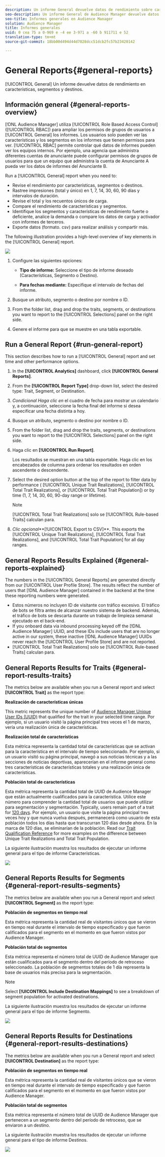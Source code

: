 ```yaml
---
description: Un informe General devuelve datos de rendimiento sobre características, segmentos y destinos.
seo-description: Un informe General de Audience Manager devuelve datos de rendimiento sobre características, segmentos y destinos.
seo-title: Informes generales en Audience Manager
solution: Audience Manager
title: Informes generales
uuid: 0 cea 75 a 0-969 e -4 ee 3-971 a -60 b 911711 e 52
translation-type: tm+mt
source-git-commit: 18bb00d494d44d7028dcc51dcb2fc57b23420142

---
```



# General Reports{#general-reports}

[!UICONTROL General] Un informe devuelve datos de rendimiento en características, segmentos y destinos.

## Información general {#general-reports-overview}

<!-- 

c_general_reports.xml

 -->

[!DNL Audience Manager] utiliza [!UICONTROL Role Based Access Control] ([!UICONTROL RBAC]) para ampliar los permisos de grupos de usuarios a [!UICONTROL General] los informes. Los usuarios solo pueden ver las características y los segmentos en los informes que tienen permisos para ver. [!UICONTROL RBAC] permite controlar qué datos de informes pueden ver los equipos internos. Por ejemplo, una agencia que administra diferentes cuentas de anunciante puede configurar permisos de grupos de usuarios para que un equipo que administra la cuenta de Anunciante A pueda ver los datos de informes del Anunciante B.

Run a [!UICONTROL General] report when you need to:

* Revise el rendimiento por características, segmentos o destinos.
* Rastree impresiones (total y único) en 1, 7, 14, 30, 60, 90 días y intervalos de duración.
* Revise el total y los recuentos únicos de carga.
* Compare el rendimiento de características y segmentos.
* Identifique los segmentos y características de rendimiento fuerte o deficiente, analice la demanda o compare los datos de carga y activador con informes de terceros.
* Exporte datos (formato. csv) para realizar análisis y compartir más.

The following illustration provides a high-level overview of key elements in the [!UICONTROL General] report.

![](assets/general_reports.png)

1. Configure las siguientes opciones:

   * **Tipo de informe:** Seleccione el tipo de informe deseado (Características, Segmento o Destino).

   * **Para fechas mediante:** Especifique el intervalo de fechas del informe.

2. Busque un atributo, segmento o destino por nombre o ID.
3. From the folder list, drag and drop the traits, segments, or destinations you want to report to the [!UICONTROL Selections] panel on the right side.
4. Genere el informe para que se muestre en una tabla exportable.

## Run a General Report {#run-general-report}

This section describes how to run a [!UICONTROL General] report and set time and other performance options.

<!-- 

t_run_general_report.xml

 -->

1. In the **[!UICONTROL Analytics]** dashboard, click **[!UICONTROL General Reports]**.
1. From the **[!UICONTROL Report Type]** drop-down list, select the desired type: Trait, Segment, or Destination.
1. *Condicional Haga clic en* el cuadro de fecha para mostrar un calendario y, a continuación, seleccione la fecha final del informe si desea especificar una fecha distinta a hoy.
1. Busque un atributo, segmento o destino por nombre o ID.
1. From the folder list, drag and drop the traits, segments, or destinations you want to report to the [!UICONTROL Selections] panel on the right side.
1. Haga clic en **[!UICONTROL Run Report]**.

   Los resultados se muestran en una tabla exportable. Haga clic en los encabezados de columna para ordenar los resultados en orden ascendente o descendente.
1. Select the desired option button at the top of the report to filter data by performance ( [!UICONTROL Unique Trait Realizations], [!UICONTROL Total Trait Realizations], or [!UICONTROL Total Trait Population]) or by time (1, 7, 14, 30, 60, 90-day range or lifetime).

   >[!NOTE]
   >
   >[!UICONTROL Total Trait Realizations] solo se [!UICONTROL Rule-based Traits] calculan para.

1. *Clic opcional***[!UICONTROL Export to CSV]**. This exports the [!UICONTROL Unique Trait Realizations], [!UICONTROL Total Trait Realizations], and [!UICONTROL Total Trait Population] for all day ranges.

## General Reports Results Explained {#general-reports-explained}

The numbers in the [!UICONTROL General Reports] are generated directly from our [!UICONTROL User Profile Store]. The results reflect the number of users that [!DNL Audience Manager] contained in the backend at the time these reporting numbers were generated.

* Estos números no incluyen ID de visitante con tráfico excesivo. El tráfico de bots se filtra antes de alcanzar nuestro sistema de backend. Además, el tráfico de bots se descarta durante un trabajo de limpieza semanal ejecutado en el back-end.
* If you onboard data via inbound processing keyed off the [!DNL Audience Manager] UUID, and these IDs include users that are no longer active in our system, these inactive [!DNL Audience Manager] UUIDs never reach the [!UICONTROL User Profile Store] and are not reported.
* [!UICONTROL Total Trait Realizations] solo se [!UICONTROL Rule-based Traits] calculan para.

## General Reports Results for Traits {#general-report-results-traits}

The metrics below are available when you run a General report and select **[!UICONTROL Trait]** as the report type:

**Realización de características únicas**

This metric represents the unique number of [Audience Manager Unique User IDs (UUID)](../reference/ids-in-aam.md) that qualified for the trait in your selected time range. Por ejemplo, si un usuario visitó la página principal tres veces el 1 de marzo, vería una realización única de características.

**Realización total de características**

Esta métrica representa la cantidad total de características que se activan para la característica en el intervalo de tiempo seleccionado. Por ejemplo, si un usuario visitó su página principal, navegó a sus noticias técnicas y a las secciones de noticias deportivas, aparecerían en el informe general como tres características de características totales y una realización única de características.

**Población total de características**

Esta métrica representa la cantidad total de UUID de Audience Manager que están actualmente cualificados para la característica. Utilice este número para comprender la cantidad total de usuarios que puede utilizar para segmentación y segmentación. Typically, users remain part of a trait for [120 days](../features/traits/create-onboarded-rule-based-traits.md#set-expiration-interval). Por ejemplo, un usuario que visite la página principal tres veces hoy y que nunca vuelva después, permanecerá como usuario de esta población todos los días hasta que transcurran 120 días desde ahora. En la marca de 120 días, se eliminarían de la población. Read our [Trait Qualification Reference](../features/traits/trait-qualification-reference.md) for more examples on the difference between Unique Trait Realizations and Total Trait Population.

La siguiente ilustración muestra los resultados de ejecutar un informe general para el tipo de informe Características.

![](assets/general_reports_metrics.png)

## General Reports Results for Segments {#general-report-results-segments}

The metrics below are available when you run a General report and select **[!UICONTROL Segment]** as the report type:

**Población de segmentos en tiempo real**

Esta métrica representa la cantidad real de visitantes únicos que se vieron en tiempo real durante el intervalo de tiempo especificado y que fueron calificados para el segmento en el momento en que fueron vistos por Audience Manager.

**Población total de segmentos**

Esta métrica representa el número total de UUID de Audience Manager que están cualificados para el segmento dentro del período de retroceso seleccionado. La población de segmentos totales de 1 día representa la base de usuarios más precisa para la segmentación.

>[!NOTE]
>
>Select **[!UICONTROL Include Destination Mappings]** to see a breakdown of segment population for activated destinations.

La siguiente ilustración muestra los resultados de ejecutar un informe general para el tipo de informe Segmento.

![](assets/general_reports_segment_metrics.png)

## General Reports Results for Destinations {#general-report-results-destinations}

The metrics below are available when you run a General report and select **[!UICONTROL Destination]** as the report type:

**Población de segmentos en tiempo real**

Esta métrica representa la cantidad real de visitantes únicos que se vieron en tiempo real durante el intervalo de tiempo especificado y que fueron calificados para el segmento en el momento en que fueron vistos por Audience Manager.

**Población total de segmentos**

Esta métrica representa el número total de UUID de Audience Manager que pertenecen a un segmento dentro del período de retroceso, que se enviaron a un destino.

La siguiente ilustración muestra los resultados de ejecutar un informe general para el tipo de informe Destinos.

![](assets/general_reports_destinations.png)
